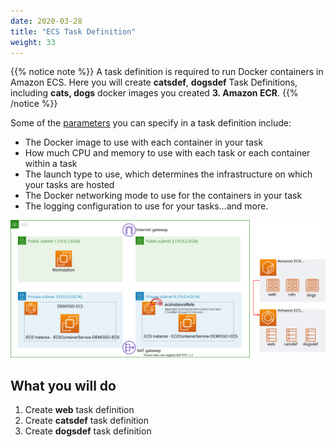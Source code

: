 ```yaml
---
date: 2020-03-28
title: "ECS Task Definition"
weight: 33
---
```


{{% notice note %}}
A task definition is required to run Docker containers in Amazon ECS. Here you will create **catsdef**, **dogsdef** Task Definitions, including **cats, dogs** docker images you created **3. Amazon ECR**. 
{{% /notice %}}

Some of the [parameters](https://docs.aws.amazon.com/ko_kr/AmazonECS/latest/developerguide/task_definition_parameters.html) you can specify in a task definition include: 
* The Docker image to use with each container in your task
* How much CPU and memory to use with each task or each container within a task
* The launch type to use, which determines the infrastructure on which your tasks are hosted
* The Docker networking mode to use for the containers in your task
* The logging configuration to use for your tasks…and more. 

![TaskDef](../../../static/images/ecs/ecs_taskdef.svg)

## What you will do
1. Create **web** task definition 
2. Create **catsdef** task definition 
3. Create **dogsdef** task definition 